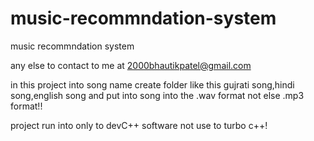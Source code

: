 # music-recommndation-system
music recommndation system

any else to contact to me at 2000bhautikpatel@gmail.com

in this project into song name create folder like this gujrati song,hindi song,english song 
and put into song into the .wav format not else .mp3 format!!

project run into only to devC++ software 
not use to turbo c++!

